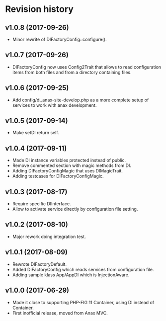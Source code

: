 Revision history
=================================

v1.0.8 (2017-09-26)
---------------------------------

* Minor rewrite of DIFactoryConfig::configure().


v1.0.7 (2017-09-26)
---------------------------------

* DIFactoryConfig now uses Config2Trait that allows to read configuration items from both files and from a directory containing files.


v1.0.6 (2017-09-25)
---------------------------------

* Add config/di_anax-site-develop.php as a more complete setup of services to work with anax development.


v1.0.5 (2017-09-14)
---------------------------------

* Make setDI return self.


v1.0.4 (2017-09-11)
---------------------------------

* Made DI instance variables protected instead of public.
* Remove commented section with magic methods from DI.
* Adding DIFactoryConfigMagic that uses DIMagicTrait.
* Adding testcases for DIFactoryConfigMagic.


v1.0.3 (2017-08-17)
---------------------------------

* Require specific DIInterface.
* Allow to activate service directly by configuration file setting.


v1.0.2 (2017-08-10)
---------------------------------

* Major rework doing integration test.


v1.0.1 (2017-08-09)
---------------------------------

* Rewrote DIFactoryDefault.
* Added DIFactoryConfig which reads services from configuration file.
* Adding sample klass App/AppDI which is InjectionAware.


v1.0.0 (2017-06-29)
---------------------------------

* Made it close to supporting PHP-FIG 11 Container, using DI instead of Container.
* First inofficial release, moved from Anax MVC.
